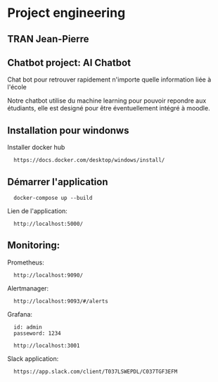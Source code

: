 # Project engineering
## TRAN Jean-Pierre

## Chatbot project: AI Chatbot

Chat bot pour retrouver rapidement n'importe quelle information liée à l'école

Notre chatbot utilise du machine learning pour pouvoir repondre aux étudiants, elle est designé pour être éventuellement intégré à moodle.

## Installation pour windonws

Installer docker hub
    
      https://docs.docker.com/desktop/windows/install/
  
## Démarrer l'application

      docker-compose up --build

Lien de l'application:

      http://localhost:5000/
      
## Monitoring:

Prometheus:

      http://localhost:9090/

Alertmanager:

      http://localhost:9093/#/alerts

Grafana:

      id: admin
      passeword: 1234

      http://localhost:3001

Slack application:

      https://app.slack.com/client/T037LSWEPDL/C037TGF3EFM
